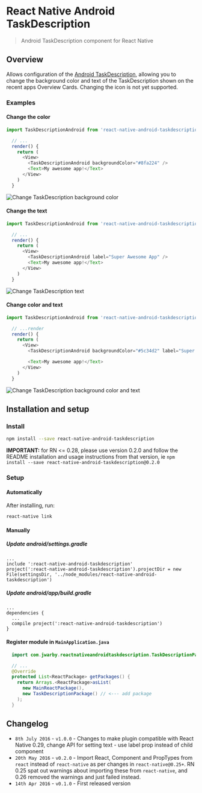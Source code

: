 # React Native Android TaskDescription
> Android TaskDescription component for React Native

## Overview

Allows configuration of the [Android TaskDescription](http://developer.android.com/reference/android/app/ActivityManager.TaskDescription.html), allowing
you to change the background color and text of the TaskDescription shown on the recent apps Overview Cards.  Changing the icon is not yet supported.

### Examples

#### Change the color

```javascript
import TaskDescriptionAndroid from 'react-native-android-taskdescription'

  // ...
  render() {
    return (
      <View>
        <TaskDescriptionAndroid backgroundColor="#8fa224" />
        <Text>My awesome app!</Text>
      </View>
    )
  }
```

![Change TaskDescription background color](https://raw.githubusercontent.com/jwarby/react-native-android-taskdescription/master/screenshots/color.png)

#### Change the text

```javascript
import TaskDescriptionAndroid from 'react-native-android-taskdescription'

  // ...
  render() {
    return (
      <View>
        <TaskDescriptionAndroid label="Super Awesome App" />
        <Text>My awesome app!</Text>
      </View>
    )
  }
```

![Change TaskDescription text](https://raw.githubusercontent.com/jwarby/react-native-android-taskdescription/master/screenshots/text.png)

#### Change color and text

```javascript
import TaskDescriptionAndroid from 'react-native-android-taskdescription'

  // ...render
  render() {
    return (
      <View>
        <TaskDescriptionAndroid backgroundColor="#5c34d2" label="Super Awesome App" />

        <Text>My awesome app!</Text>
      </View>
    )
  }
```

![Change TaskDescription background color and text](https://raw.githubusercontent.com/jwarby/react-native-android-taskdescription/master/screenshots/color-and-text.png)

## Installation and setup

### Install

```bash
npm install --save react-native-android-taskdescription
```

**IMPORTANT:** for RN <= 0.28, please use version 0.2.0 and follow the README installation and usage instructions from that version, ie `npm install --save react-native-android-taskdescription@0.2.0`

### Setup

#### Automatically

After installing, run:

```bash
react-native link
```

#### Manually
##### Update android/settings.gradle

```
...
include ':react-native-android-taskdescription'
project(':react-native-android-taskdescription').projectDir = new File(settingsDir, '../node_modules/react-native-android-taskdescription')
```

##### Update android/app/build.gradle

```
...
dependencies {
  ...
  compile project(':react-native-android-taskdescription')
}
```

#### Register module in `MainApplication.java`

```java
  import com.jwarby.reactnativeandroidtaskdescription.TaskDescriptionPackage; // <--- import package

  // ...
  @Override
  protected List<ReactPackage> getPackages() {
    return Arrays.<ReactPackage>asList(
      new MainReactPackage(),
      new TaskDescriptionPackage() // <--- add package
    );
  }
```

## Changelog

- `8th July 2016` - `v1.0.0` - Changes to make plugin compatible with React Native 0.29, change API for setting text - use label prop instead of <Text /> child component
- `20th May 2016` - `v0.2.0` - Import React, Component and PropTypes from `react` instead of `react-native` as per changes in `react-native@0.25+`.
RN 0.25 spat out warnings about importing these from `react-native`, and 0.26 removed the warnings and just failed instead.
- `14th Apr 2016` - `v0.1.0` - First released version

